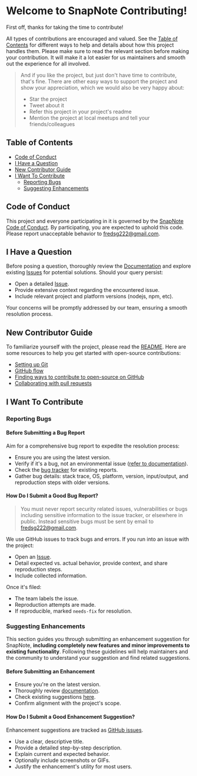<h1>Welcome to SnapNote Contributing!</h1>

First off, thanks for taking the time to contribute!

All types of contributions are encouraged and valued. See the [Table of Contents](#table-of-contents) for different ways to help and details about how this project handles them. Please make sure to read the relevant section before making your contribution. It will make it a lot easier for us maintainers and smooth out the experience for all involved.

> And if you like the project, but just don't have time to contribute, that's fine. There are other easy ways to support the project and show your appreciation, which we would also be very happy about:
> - Star the project
> - Tweet about it
> - Refer this project in your project's readme
> - Mention the project at local meetups and tell your friends/colleagues

## Table of Contents

- [Code of Conduct](#code-of-conduct)
- [I Have a Question](#i-have-a-question)
- [New Contributor Guide](#new-contributor-guide)
- [I Want To Contribute](#i-want-to-contribute)
  - [Reporting Bugs](#reporting-bugs)
  - [Suggesting Enhancements](#suggesting-enhancements)

## Code of Conduct
This project and everyone participating in it is governed by the [SnapNote Code of Conduct](CODE_OF_CONDUCT.md). 
By participating, you are expected to uphold this code. Please report unacceptable behavior to <fredsg222@gmail.com>.

## I Have a Question

Before posing a question, thoroughly review the [Documentation](https://github.com/fred-gutierrez/SnapNote/blob/main/README.md) and explore existing [Issues](https://github.com/fred-gutierrez/SnapNote/issues) for potential solutions. Should your query persist:

- Open a detailed [Issue](https://github.com/fred-gutierrez/SnapNote/issues/new).
- Provide extensive context regarding the encountered issue.
- Include relevant project and platform versions (nodejs, npm, etc).

Your concerns will be promptly addressed by our team, ensuring a smooth resolution process.

## New Contributor Guide

To familiarize yourself with the project, please read the [README](README.md). Here are some resources to help you get started with open-source contributions:

- [Setting up Git](https://docs.github.com/en/get-started/quickstart/set-up-git)
- [GitHub flow](https://docs.github.com/en/get-started/quickstart/github-flow)
- [Finding ways to contribute to open-source on GitHub](https://docs.github.com/en/get-started/exploring-projects-on-github/finding-ways-to-contribute-to-open-source-on-github)
- [Collaborating with pull requests](https://docs.github.com/en/github/collaborating-with-pull-requests)

## I Want To Contribute

### Reporting Bugs

#### Before Submitting a Bug Report

Aim for a comprehensive bug report to expedite the resolution process:

- Ensure you are using the latest version.
- Verify if it's a bug, not an environmental issue ([refer to documentation](https://github.com/fred-gutierrez/SnapNote/blob/main/README.md)).
- Check the [bug tracker](https://github.com/fred-gutierrez/SnapNote/issues/) for existing reports.
- Gather bug details: stack trace, OS, platform, version, input/output, and reproduction steps with older versions.

#### How Do I Submit a Good Bug Report?

> You must never report security related issues, vulnerabilities or bugs including sensitive information to the issue tracker, or elsewhere in public. Instead sensitive bugs must be sent by email to <fredsg222@gmail.com>.

We use GitHub issues to track bugs and errors. If you run into an issue with the project:

- Open an [Issue](https://github.com/fred-gutierrez/SnapNote/issues/new).
- Detail expected vs. actual behavior, provide context, and share reproduction steps.
- Include collected information.

Once it's filed:

- The team labels the issue.
- Reproduction attempts are made.
- If reproducible, marked `needs-fix` for resolution.

### Suggesting Enhancements

This section guides you through submitting an enhancement suggestion for SnapNote, **including completely new features and minor improvements to existing functionality**. Following these guidelines will help maintainers and the community to understand your suggestion and find related suggestions.

#### Before Submitting an Enhancement

- Ensure you're on the latest version.
- Thoroughly review [documentation](README.md).
- Check existing suggestions [here](https://github.com/fred-gutierrez/SnapNote/issues/).
- Confirm alignment with the project's scope.

#### How Do I Submit a Good Enhancement Suggestion?

Enhancement suggestions are tracked as [GitHub issues](https://github.com/fred-gutierrez/SnapNote/issues/).

- Use a clear, descriptive title.
- Provide a detailed step-by-step description.
- Explain current and expected behavior.
- Optionally include screenshots or GIFs.
- Justify the enhancement's utility for most users.
